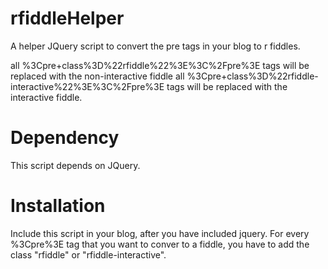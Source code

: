rfiddleHelper
=============

A helper JQuery script to convert the pre tags in your blog to r fiddles.

all %3Cpre+class%3D%22rfiddle%22%3E%3C%2Fpre%3E tags will be replaced with the non-interactive fiddle
all %3Cpre+class%3D%22rfiddle-interactive%22%3E%3C%2Fpre%3E tags will be replaced with the interactive fiddle.


Dependency
=============
This script depends on JQuery.


Installation
=============
Include this script in your blog, after you have included jquery. For every %3Cpre%3E tag that you want to conver to a fiddle, you have to add the class "rfiddle" or "rfiddle-interactive".
